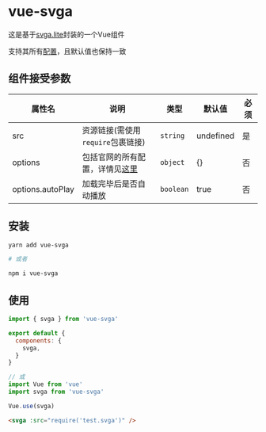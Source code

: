 # vue-svga

这是基于[svga.lite](https://github.com/svga/SVGAPlayer-Web-Lite)封装的一个Vue组件

支持其所有[配置](https://github.com/svga/SVGAPlayer-Web-Lite/blob/master/README.zh-CN.md#playerset-%E5%8F%82%E6%95%B0-)，且默认值也保持一致

## 组件接受参数

属性名 |  说明 | 类型 | 默认值 | 必须
-|-|-|-|-
src | 资源链接(需使用`require`包裹链接) | `string` | undefined | 是
options | 包括官网的所有配置，详情见[这里](https://github.com/svga/SVGAPlayer-Web-Lite/blob/master/README.zh-CN.md#playerset-%E5%8F%82%E6%95%B0-) | `object` | {} | 否
options.autoPlay | 加载完毕后是否自动播放 | `boolean` | true | 否

## 安装

```sh
yarn add vue-svga

# 或者

npm i vue-svga
```

## 使用

```javascript
import { svga } from 'vue-svga'

export default {
  components: {
    svga,
  }
}

// 或
import Vue from 'vue'
import svga from 'vue-svga'

Vue.use(svga)
```

```html
<svga :src="require('test.svga')" />
```

